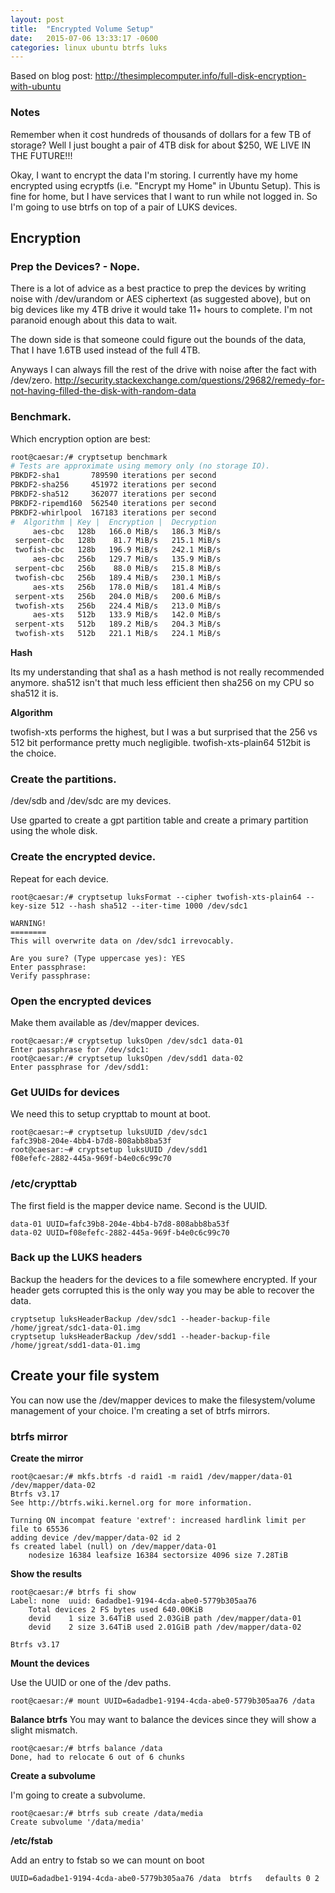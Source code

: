 ```yaml
---
layout: post
title:  "Encrypted Volume Setup"
date:   2015-07-06 13:33:17 -0600
categories: linux ubuntu btrfs luks
---
```


Based on blog post:
<a href="http://thesimplecomputer.info/full-disk-encryption-with-ubuntu">http://thesimplecomputer.info/full-disk-encryption-with-ubuntu</a>

### Notes
Remember when it cost hundreds of thousands of dollars for a few TB of storage? Well I just bought a pair of 4TB disk for about $250, WE LIVE IN THE FUTURE!!!

Okay, I want to encrypt the data I'm storing. I currently have my home encrypted using ecryptfs (i.e. "Encrypt my Home" in Ubuntu Setup). This is fine for home, but I have services that I want to run while not logged in. So I'm going to use btrfs on top of a pair of LUKS devices.

## Encryption

### Prep the Devices? - Nope.
There is a lot of advice as a best practice to prep the devices by writing noise with /dev/urandom or AES ciphertext (as suggested above), but on big devices like my 4TB drive it would take 11+ hours to complete. I'm not paranoid enough about this data to wait.

The down side is that someone could figure out the bounds of the data, That I have 1.6TB used instead of the full 4TB.

Anyways I can always fill the rest of the drive with noise after the fact with /dev/zero. <a href="http://security.stackexchange.com/questions/29682/remedy-for-not-having-filled-the-disk-with-random-data">http://security.stackexchange.com/questions/29682/remedy-for-not-having-filled-the-disk-with-random-data</a>

### Benchmark.
Which encryption option are best:

```bash
root@caesar:/# cryptsetup benchmark
# Tests are approximate using memory only (no storage IO).
PBKDF2-sha1       789590 iterations per second
PBKDF2-sha256     451972 iterations per second
PBKDF2-sha512     362077 iterations per second
PBKDF2-ripemd160  562540 iterations per second
PBKDF2-whirlpool  167183 iterations per second
#  Algorithm | Key |  Encryption |  Decryption
     aes-cbc   128b   166.0 MiB/s   186.3 MiB/s
 serpent-cbc   128b    81.7 MiB/s   215.1 MiB/s
 twofish-cbc   128b   196.9 MiB/s   242.1 MiB/s
     aes-cbc   256b   129.7 MiB/s   135.9 MiB/s
 serpent-cbc   256b    88.0 MiB/s   215.8 MiB/s
 twofish-cbc   256b   189.4 MiB/s   230.1 MiB/s
     aes-xts   256b   178.0 MiB/s   181.4 MiB/s
 serpent-xts   256b   204.0 MiB/s   200.6 MiB/s
 twofish-xts   256b   224.4 MiB/s   213.0 MiB/s
     aes-xts   512b   133.9 MiB/s   142.0 MiB/s
 serpent-xts   512b   189.2 MiB/s   204.3 MiB/s
 twofish-xts   512b   221.1 MiB/s   224.1 MiB/s
```

**Hash**

Its my understanding that sha1 as a hash method is not really recommended anymore. sha512 isn't that much less efficient then sha256 on my CPU so sha512 it is.

**Algorithm**

twofish-xts performs the highest, but I was a but surprised that the 256 vs 512 bit performance pretty much negligible. twofish-xts-plain64 512bit is the choice.

### Create the partitions.
/dev/sdb and /dev/sdc are my devices.

Use gparted to create a gpt partition table and create a primary partition using the whole disk.

### Create the encrypted device.

Repeat for each device.

```
root@caesar:/# cryptsetup luksFormat --cipher twofish-xts-plain64 --key-size 512 --hash sha512 --iter-time 1000 /dev/sdc1

WARNING!
========
This will overwrite data on /dev/sdc1 irrevocably.

Are you sure? (Type uppercase yes): YES
Enter passphrase:
Verify passphrase:
```

### Open the encrypted devices

Make them available as /dev/mapper devices.

```
root@caesar:/# cryptsetup luksOpen /dev/sdc1 data-01
Enter passphrase for /dev/sdc1:
root@caesar:/# cryptsetup luksOpen /dev/sdd1 data-02
Enter passphrase for /dev/sdd1:
```

### Get UUIDs for devices

We need this to setup crypttab to mount at boot.

```
root@caesar:~# cryptsetup luksUUID /dev/sdc1
fafc39b8-204e-4bb4-b7d8-808abb8ba53f
root@caesar:~# cryptsetup luksUUID /dev/sdd1
f08efefc-2882-445a-969f-b4e0c6c99c70
```

### /etc/crypttab

The first field is the mapper device name. Second is the UUID.

```
data-01 UUID=fafc39b8-204e-4bb4-b7d8-808abb8ba53f
data-02 UUID=f08efefc-2882-445a-969f-b4e0c6c99c70
```

### Back up the LUKS headers
Backup the headers for the devices to a file somewhere encrypted. If your header gets corrupted this is the only way you may be able to recover the data.

```
cryptsetup luksHeaderBackup /dev/sdc1 --header-backup-file /home/jgreat/sdc1-data-01.img
cryptsetup luksHeaderBackup /dev/sdd1 --header-backup-file /home/jgreat/sdd1-data-01.img
```

## Create your file system
You can now use the /dev/mapper devices to make the filesystem/volume management of your choice. I'm creating a set of btrfs mirrors.

### btrfs mirror

**Create the mirror**

```
root@caesar:/# mkfs.btrfs -d raid1 -m raid1 /dev/mapper/data-01 /dev/mapper/data-02
Btrfs v3.17
See http://btrfs.wiki.kernel.org for more information.

Turning ON incompat feature 'extref': increased hardlink limit per file to 65536
adding device /dev/mapper/data-02 id 2
fs created label (null) on /dev/mapper/data-01
    nodesize 16384 leafsize 16384 sectorsize 4096 size 7.28TiB
```

**Show the results**

```
root@caesar:/# btrfs fi show
Label: none  uuid: 6adadbe1-9194-4cda-abe0-5779b305aa76
    Total devices 2 FS bytes used 640.00KiB
    devid    1 size 3.64TiB used 2.03GiB path /dev/mapper/data-01
    devid    2 size 3.64TiB used 2.01GiB path /dev/mapper/data-02

Btrfs v3.17
```

**Mount the devices**

Use the UUID or one of the /dev paths.

```
root@caesar:/# mount UUID=6adadbe1-9194-4cda-abe0-5779b305aa76 /data
```

**Balance btrfs**
You may want to balance the devices since they will show a slight mismatch.

```
root@caesar:/# btrfs balance /data
Done, had to relocate 6 out of 6 chunks
```

**Create a subvolume**

I'm going to create a subvolume.

```
root@caesar:/# btrfs sub create /data/media
Create subvolume '/data/media'
```

**/etc/fstab**

Add an entry to fstab so we can mount on boot

```
UUID=6adadbe1-9194-4cda-abe0-5779b305aa76 /data  btrfs   defaults 0 2
```
